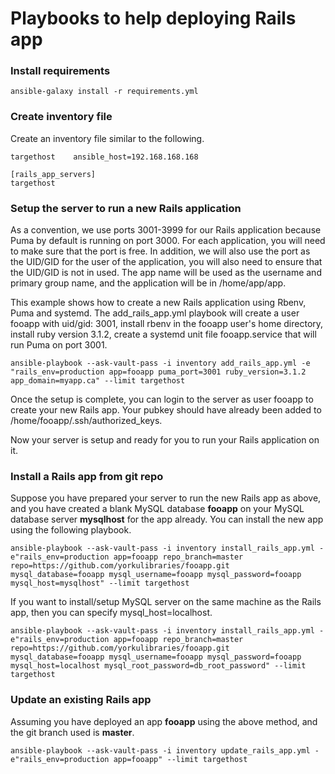 # Playbooks to help deploying Rails app

### Install requirements

```
ansible-galaxy install -r requirements.yml
```

### Create inventory file

Create an inventory file similar to the following.

```
targethost    ansible_host=192.168.168.168

[rails_app_servers]
targethost
```

### Setup the server to run a new Rails application 
As a convention, we use ports 3001-3999 for our Rails application because Puma by default is running on port 3000. For each application, you will need to make sure that the port is free. In addition, we will also use the port as the UID/GID for the user of the application, you will also need to ensure that the UID/GID is not in used. The app name will be used as the username and primary group name, and the application will be in /home/app/app.

This example shows how to create a new Rails application using Rbenv, Puma and systemd.
The add_rails_app.yml playbook will create a user fooapp with uid/gid: 3001, install rbenv in the fooapp user's home directory, install ruby version 3.1.2, create a systemd unit file fooapp.service that will run Puma on port 3001.

```
ansible-playbook --ask-vault-pass -i inventory add_rails_app.yml -e "rails_env=production app=fooapp puma_port=3001 ruby_version=3.1.2 app_domain=myapp.ca" --limit targethost
```

Once the setup is complete, you can login to the server as user fooapp to create your new Rails app. Your pubkey should have already been added to /home/fooapp/.ssh/authorized_keys.

Now your server is setup and ready for you to run your Rails application on it.

### Install a Rails app from git repo

Suppose you have prepared your server to run the new Rails app as above, and you have created a blank MySQL database **fooapp** on your MySQL database server **mysqlhost** for the app already. You can install the new app using the following playbook.

```
ansible-playbook --ask-vault-pass -i inventory install_rails_app.yml -e"rails_env=production app=fooapp repo_branch=master repo=https://github.com/yorkulibraries/fooapp.git mysql_database=fooapp mysql_username=fooapp mysql_password=fooapp mysql_host=mysqlhost" --limit targethost
```

If you want to install/setup MySQL server on the same machine as the Rails app, then you can specify mysql_host=localhost.
```
ansible-playbook --ask-vault-pass -i inventory install_rails_app.yml -e"rails_env=production app=fooapp repo_branch=master repo=https://github.com/yorkulibraries/fooapp.git mysql_database=fooapp mysql_username=fooapp mysql_password=fooapp mysql_host=localhost mysql_root_password=db_root_password" --limit targethost
```


### Update an existing Rails app 
Assuming you have deployed an app **fooapp** using the above method, and the git branch used is **master**.

```
ansible-playbook --ask-vault-pass -i inventory update_rails_app.yml -e"rails_env=production app=fooapp" --limit targethost
```
